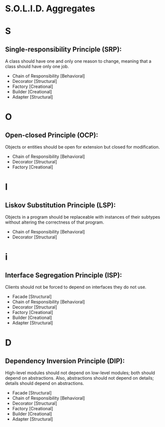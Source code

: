 # S.O.L.I.D. Aggregates

# S
## Single-responsibility Principle (SRP):
A class should have one and only one reason to change, meaning that a class should have only one job.

- Chain of Responsibility [Behavioral]
- Decorator [Structural]
- Factory [Creational]
- Builder [Creational]
- Adapter [Structural]

# O
## Open-closed Principle (OCP):
Objects or entities should be open for extension but closed for modification.

- Chain of Responsibility [Behavioral]
- Decorator [Structural]
- Factory [Creational]

# l
## Liskov Substitution Principle (LSP):
Objects in a program should be replaceable with instances of their subtypes without altering the correctness of that program.

- Chain of Responsibility [Behavioral]
- Decorator [Structural]

# i
## Interface Segregation Principle (ISP):
Clients should not be forced to depend on interfaces they do not use.

- Facade [Structural]
- Chain of Responsibility [Behavioral]
- Decorator [Structural]
- Factory [Creational]
- Builder [Creational]
- Adapter [Structural]

# D
## Dependency Inversion Principle (DIP):
High-level modules should not depend on low-level modules; both should depend on abstractions. Also, abstractions should not depend on details; details should depend on abstractions.

- Facade [Structural]
- Chain of Responsibility [Behavioral]
- Decorator [Structural]
- Factory [Creational]
- Builder [Creational]
- Adapter [Structural]
